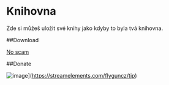 # Knihovna
Zde si můžeš uložit své knihy jako kdyby to byla tvá knihovna.

##Download

[No scam]()

##Donate

![image](https://github.com/Weeb2103/Knihovna/assets/125461766/e4f42ada-6742-43fe-885a-3f3988981db6)](https://streamelements.com/flyguncz/tip)
